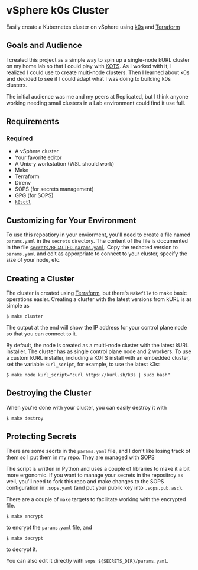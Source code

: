 # vSphere k0s Cluster

Easily create a Kubernetes cluster on vSphere using [k0s](https://k0sproject.io)
and [Terraform](https://terraform.io)

## Goals and Audience

I created this project as a simple way to spin up a single-node kURL
cluster on my home lab so that I could play with [KOTS](https://kots.io).
As I worked with it, I realized I could use to create multi-node
clusters. Then I learned about k0s and decided to see if I could adapt
what I was doing to building k0s clusters.

The initial audience was me and my peers at Replicated, but I think
anyone working needing small clusters in a Lab environment could find
it use full.

## Requirements

### Required

* A vSphere cluster
* Your favorite editor
* A Unix-y workstation (WSL should work)
* Make
* Terraform
* Direnv
* SOPS (for secrets management)
* GPG (for SOPS)
* [`k0sctl`](https://github.com/k0sproject/k0sctl#installation)

## Customizing for Your Environment

To use this repostiory in your enviorment, you'll need to create
a file named `params.yaml` in the `secrets` directory. The content
of the file is documented in the file 
[`secrets/REDACTED-params.yaml`](secrets/REDACTED-params.yaml). 
Copy the redacted version to `params.yaml` and edit as apporpriate 
to connect to your cluster, specify the size of your node, etc.

## Creating a Cluster

The cluster is created using [Terraform](https://terraform.io), but
there's `Makefile` to make basic operations easier. Creating a
cluster with the latest versions from kURL is as simple as

```shell
$ make cluster
```

The output at the end will show the IP address for your control plane node so
that you can connect to it.

By default, the node is created as a multi-node cluster with
the latest kURL installer. The cluster has as single control plane
node and 2 workers. To use a custom kURL installer, 
including a KOTS install with an embedded cluster, set the 
variable `kurl_script`, for example, to use the latest k3s:

```shell
$ make node kurl_script="curl https://kurl.sh/k3s | sudo bash"
```

## Destroying the Cluster

When you're done with your cluster, you can easily destroy it 
with 

```shell
$ make destroy
```

## Protecting Secrets

There are some secrts in the `params.yaml` file, and I don't like
losing track of them so I put them in my repo. They are managed
with [SOPS](https://github.com/mozilla/sops)

The script is written in Python and uses a couple of libraries
to make it a bit more ergonomic. If you want to manage your secrets
in the repositroy as well, you'll need to fork this repo and make
changes to the SOPS configuration in `.sops.yaml` (and put your
public key into `.sops.pub.asc`).

There are a couple of `make` targets to facilitate working with
the encrypted file.

```shell
$ make encrypt
```

to encrypt the `params.yaml` file, and 

```shell
$ make decrypt
```

to decrypt it.

You can also edit it directly with `sops ${SECRETS_DIR}/params.yaml`.
